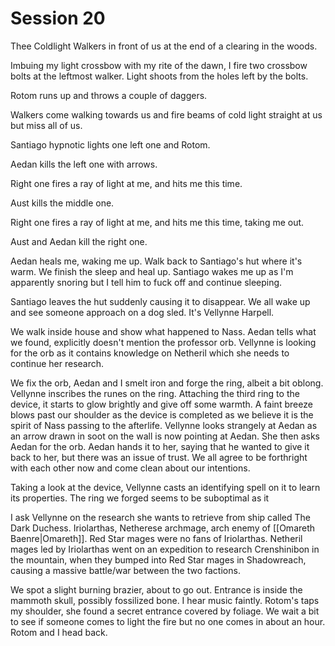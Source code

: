 # Session 20

Thee Coldlight Walkers in front of us at the end of a clearing in the woods. 

Imbuing my light crossbow with my rite of the dawn, I fire two crossbow bolts at the leftmost walker. Light shoots from the holes left by the bolts.

Rotom runs up and throws a couple of daggers.

Walkers come walking towards us and fire beams of cold light straight at us but miss all of us.

Santiago hypnotic lights one left one and Rotom.

Aedan kills the left one with arrows.

Right one fires a ray of light at me, and hits me this time. 

Aust kills the middle one.

Right one fires a ray of light at me, and hits me this time, taking me out.

Aust and Aedan kill the right one.

Aedan heals me, waking me up. Walk back to Santiago's hut where it's warm. We finish the sleep and heal up. Santiago wakes me up as I'm apparently snoring but I tell him to fuck off and continue sleeping.

Santiago leaves the hut suddenly causing it to disappear. We all wake up and see someone approach on a dog sled. It's Vellynne Harpell.

We walk inside house and show what happened to Nass. Aedan tells what we found, explicitly doesn't mention the professor orb. Vellynne is looking for the orb as it contains knowledge on Netheril which she needs to continue her research.

We fix the orb, Aedan and I smelt iron and forge the ring, albeit a bit oblong. Vellynne inscribes the runes on the ring. Attaching the third ring to the device, it starts to glow brightly and give off some warmth. A faint breeze blows past our shoulder as the device is completed as we believe it is the spirit of Nass passing to the afterlife. Vellynne looks strangely at Aedan as an arrow drawn in soot on the wall is now pointing at Aedan. She then asks Aedan for the orb. Aedan hands it to her, saying that he wanted to give it back to her, but there was an issue of trust. We all agree to be forthright with each other now and come clean about our intentions.

Taking a look at the device, Vellynne casts an identifying spell on it to learn its properties. The ring we forged seems to be suboptimal as it

I ask Vellynne on the research she wants to retrieve from ship called The Dark Duchess. Iriolarthas, Netherese archmage, arch enemy of [[Omareth Baenre|Omareth]]. Red Star mages were no fans of Iriolarthas. Netheril mages led by Iriolarthas went on an expedition to research Crenshinibon in the mountain, when they bumped into Red Star mages in Shadowreach, causing a massive battle/war between the two factions.

We spot a slight burning brazier, about to go out. Entrance is inside the mammoth skull, possibly fossilized bone. I hear music faintly. Rotom's taps my shoulder, she found a secret entrance covered by foliage. We wait a bit to see if someone comes to light the fire but no one comes in about an hour. Rotom and I head back.